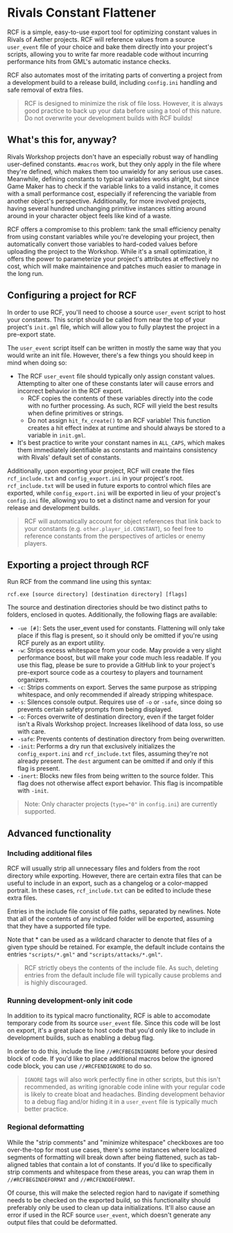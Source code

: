 # Rivals Constant Flattener

RCF is a simple, easy-to-use export tool for optimizing constant values in Rivals of Aether projects. RCF will reference values from a source ``user_event`` file of your choice and bake them directly into your project's scripts, allowing you to write far more readable code without incurring performance hits from GML's automatic instance checks.

RCF also automates most of the irritating parts of converting a project from a development build to  a release build, including ``config.ini`` handling and safe removal of extra files.

> RCF is designed to minimize the risk of file loss. However, it is always good practice to back up your data before using a tool of this nature. Do not overwrite your development builds with RCF builds!

## What's this for, anyway?

Rivals Workshop projects don't have an especially robust way of handling user-defined constants. ``#macros`` work, but they only apply in the file where they're defined, which makes them too unwieldy for any serious use cases. Meanwhile, defining constants to typical variables works alright, but since Game Maker has to check if the variable links to a valid instance, it comes with a small performance cost, especially if referencing the variable from another object's perspective. Additionally, for more involved projects, having several hundred unchanging primitive instances sitting around around in your character object feels like kind of a waste.

RCF offers a compromise to this problem: tank the small efficiency penalty from using constant variables while you're developing your project, then automatically convert those variables to hard-coded values before uploading the project to the Workshop. While it's a small optimization, it offers the power to parameterize your project's attributes at effectively no cost, which will make maintainence and patches much easier to manage in the long run.

## Configuring a project for RCF
In order to use RCF, you'll need to choose a source ``user_event`` script to host your constants. This script should be called from near the top of your project's ``init.gml`` file, which will allow you to fully playtest the project in a pre-export state.

The ``user_event`` script itself can be written in mostly the same way that you would write an init file. However, there's a few things you should keep in mind when doing so:
- The RCF ``user_event`` file should typically only assign constant values. Attempting to alter one of these constants later will cause errors and incorrect behavior in the RCF export.
	- RCF copies the contents of these variables directly into the code with no further processing. As such, RCF will yield the best results when define primitives or strings.
	- Do not assign ``hit_fx_create()`` to an RCF variable! This function creates a hit effect index at runtime and should always be stored to a variable in ``init.gml``.
- It's best practice to write your constant names in ``ALL_CAPS``, which makes them immediately identifiable as constants and maintains consistency with Rivals' default set of constants.

Additionally, upon exporting your project, RCF will create the files ``rcf_include.txt`` and ``config_export.ini`` in your project's root. ``rcf_include.txt`` will be used in future exports to control which files are exported, while ``config_export.ini`` will be exported in lieu of your project's ``config.ini`` file, allowing you to set a distinct name and version for your release and development builds.

> RCF will automatically account for object references that link back to your constants (e.g. ``other.player_id.CONSTANT``), so feel free to reference constants from the perspectives of articles or enemy players.

## Exporting a project through RCF
Run RCF from the command line using this syntax:

``rcf.exe [source directory] [destination directory] [flags]``

The source and destination directories should be two distinct paths to folders, enclosed in quotes. Additionally, the following flags are available:
- ``-ue [#]``: Sets the user_event used for constants. Flattening will only take place if this flag is present, so it should only be omitted if you're using RCF purely as an export utility.
- ``-w``: Strips excess whitespace from your code. May provide a very slight performance boost, but will make your code much less readable. If you use this flag, please be sure to provide a GitHub link to your project's pre-export source code as a courtesy to players and tournament organizers.
- ``-c``: Strips comments on export. Serves the same purpose as stripping whitespace, and only recommended if already stripping whitespace.
- ``-s``: Silences console output. Requires use of ``-o`` or ``-safe``, since doing so prevents certain safety prompts from being displayed.
- ``-o``: Forces overwrite of destination directory, even if the target folder isn't a Rivals Workshop project. Increases likelihood of data loss, so use with care.
- ``-safe``: Prevents contents of destination directory from being overwritten.
- ``-init``: Performs a dry run that exclusively initializes the ``config_export.ini`` and ``rcf_include.txt`` files, assuming they're not already present. The ``dest`` argument can be omitted if and only if this flag is present.
- ``-inert``: Blocks new files from being written to the source folder. This flag does not otherwise affect export behavior. This flag is incompatible with ``-init``.

> Note: Only character projects (``type="0"`` in ``config.ini``) are currently supported.

## Advanced functionality

### Including additional files
RCF will usually strip all unnecessary files and folders from the root directory while exporting. However, there are certain extra files that can be useful to include in an export, such as a changelog or a color-mapped portrait. In these cases, ``rcf_include.txt`` can be edited to include these extra files.

Entries in the include file consist of file paths, separated by newlines. Note that all of the contents of any included folder will be exported, assuming that they have a supported file type.

Note that * can be used as a wildcard character to denote that files of a given type should be retained. For example, the default include contains the entries ``"scripts/*.gml"`` and ``"scripts/attacks/*.gml"``.

> RCF strictly obeys the contents of the include file. As such, deleting entries from the default include file will typically cause problems and is highly discouraged.

### Running development-only init code
In addition to its typical macro functionality, RCF is able to accomodate temporary code from its source ``user_event`` file. Since this code will be lost on export, it's a great place to host code that you'd only like to include in development builds, such as enabling a debug flag.

In order to do this, include the line ``//#RCFBEGINIGNORE`` before your desired block of code. If you'd like to place additional macros below the ignored code block, you can use ``//#RCFENDIGNORE`` to do so.

> ``IGNORE`` tags will also work perfectly fine in other scripts, but this isn't recommended, as writing ignorable code inline with your regular code is likely to create bloat and headaches. Binding development behavior to a debug flag and/or hiding it in a ``user_event`` file is typically much better practice.

### Regional deformatting
While the "strip comments" and "minimize whitespace" checkboxes are too over-the-top for most use cases, there's some instances where localized segments of formatting will break down after being flattened, such as tab-aligned tables that contain a lot of constants. If you'd like to specifically strip comments and whitespace from these areas, you can wrap them in ``//#RCFBEGINDEFORMAT`` and ``//#RCFENDDEFORMAT``.

Of course, this will make the selected region hard to navigate if something needs to be checked on the exported build, so this functionality should preferably only be used to clean up data initializations. It'll also cause an error if used in the RCF source ``user_event``, which doesn't generate any output files that could be deformatted.